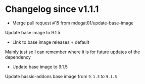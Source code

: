 # Changelog since v1.1.1
- Merge pull request #15 from mdegat01/update-base-image

Update base image to 9.1.5 
- LInk to base image releases + default

Mainly just so I can remember where it is for future updates of the dependency 
- Update base image to 9.1.5

Update hassio-addons base image from `9.1.3` to `9.1.5` 
